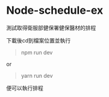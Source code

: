 # Node-schedule-ex

測試取得衛服部健保署健保醫材的排程

下載後cd到檔案位置並執行

> npm run dev 

or 

> yarn run dev 

便可以執行排程
